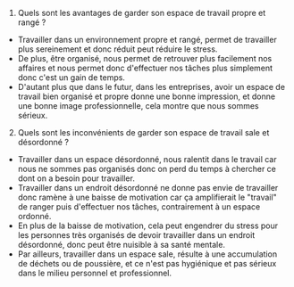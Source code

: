 1. Quels sont les avantages de garder son espace de travail propre et rangé ?

- Travailler dans un environnement propre et rangé, permet de travailler plus sereinement et donc réduit peut réduire le stress.
- De plus, être organisé, nous permet de retrouver plus facilement nos affaires et nous permet donc d'effectuer nos tâches plus simplement donc c'est un gain de temps.
- D'autant plus que dans le futur, dans les entreprises, avoir un espace de travail bien organisé et propre donne une bonne impression, et donne une bonne image professionnelle, cela montre que nous sommes sérieux.

2. Quels sont les inconvénients de garder son espace de travail sale et désordonné ?

- Travailler dans un espace désordonné, nous ralentit dans le travail car nous ne sommes pas organisés donc on perd du temps à chercher ce dont on a besoin pour travailler.
- Travailler dans un endroit désordonné ne donne pas envie de travailler donc ramène à une baisse de motivation car ça amplifierait le "travail" de ranger puis d'effectuer nos tâches, contrairement à un espace ordonné.
- En plus de la baisse de motivation, cela peut engendrer du stress pour les personnes très organisés de devoir travailler dans un endroit désordonné, donc peut être nuisible à sa santé mentale.
- Par ailleurs, travailler dans un espace sale, résulte à une accumulation de déchets ou de poussière, et ce n'est pas hygiénique et pas sérieux dans le milieu personnel et professionnel.
